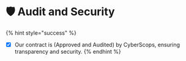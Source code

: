 # 🛡 Audit and Security

{% hint style="success" %}
* [x] Our contract is (Approved and Audited) by CyberScops, ensuring transparency and security.
{% endhint %}
